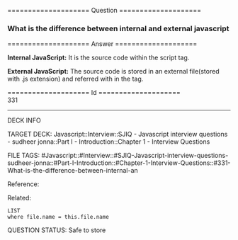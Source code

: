 ==================== Question ====================  

### What is the difference between internal and external javascript  

==================== Answer ====================  

**Internal JavaScript:** It is the source code within the script tag.

**External JavaScript:** The source code is stored in an external file(stored with .js extension) and referred with in the tag.

==================== Id ====================  
331

---

DECK INFO

TARGET DECK: Javascript::Interview::SJIQ - Javascript interview questions - sudheer jonna::Part I - Introduction::Chapter 1 - Interview Questions

FILE TAGS: #Javascript::#Interview::#SJIQ-Javascript-interview-questions-sudheer-jonna::#Part-I-Introduction::#Chapter-1-Interview-Questions::#331-What-is-the-difference-between-internal-an

Reference:

Related:

```dataview
LIST
where file.name = this.file.name
```

QUESTION STATUS: Safe to store
